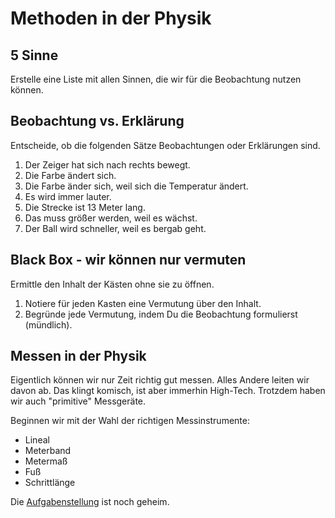 # Methoden in der Physik

## 5 Sinne

Erstelle eine Liste mit allen Sinnen, die wir für die Beobachtung nutzen können.

## Beobachtung vs. Erklärung

Entscheide, ob die folgenden Sätze Beobachtungen oder Erklärungen sind.

1. Der Zeiger hat sich nach rechts bewegt.
2. Die Farbe ändert sich.
3. Die Farbe änder sich, weil sich die Temperatur ändert.
4. Es wird immer lauter.
5. Die Strecke ist 13 Meter lang.
6. Das muss größer werden, weil es wächst.
7. Der Ball wird schneller, weil es bergab geht.

## Black Box - wir können nur vermuten

Ermittle den Inhalt der Kästen ohne sie zu öffnen.

1. Notiere für jeden Kasten eine Vermutung über den Inhalt.
1. Begründe jede Vermutung, indem Du die Beobachtung formulierst (mündlich).

## Messen in der Physik

Eigentlich können wir nur Zeit richtig gut messen. Alles Andere leiten wir davon ab. Das klingt komisch, ist aber immerhin High-Tech. Trotzdem haben wir auch "primitive" Messgeräte.

Beginnen wir mit der Wahl der richtigen Messinstrumente:

- Lineal
- Meterband
- Metermaß
- Fuß
- Schrittlänge

Die [Aufgabenstellung](./02_messaufgabe.slides.md) ist noch geheim.
